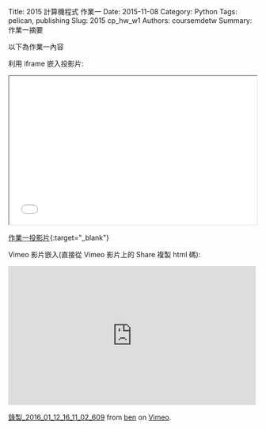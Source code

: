 Title: 2015 計算機程式 作業一
Date: 2015-11-08
Category: Python
Tags: pelican, publishing
Slug: 2015  cp_hw_w1
Authors: coursemdetw
Summary: 作業一摘要

以下為作業一內容

利用 iframe 嵌入投影片:

<iframe src="40423136_cp_w1_p.html" width="500" height="300"></iframe>

[作業一投影片](40423136_cp_w1_p.html){:target="_blank"}


Vimeo 影片嵌入(直接從 Vimeo 影片上的 Share 複製 html 碼):

<iframe src="https://player.vimeo.com/video/151489199" width="500" height="281" frameborder="0" webkitallowfullscreen mozallowfullscreen allowfullscreen></iframe> <p><a href="https://vimeo.com/151489199">錄製_2016_01_12_16_11_02_609</a> from <a href="https://vimeo.com/user47741345">ben</a> on <a href="https://vimeo.com">Vimeo</a>.</p>